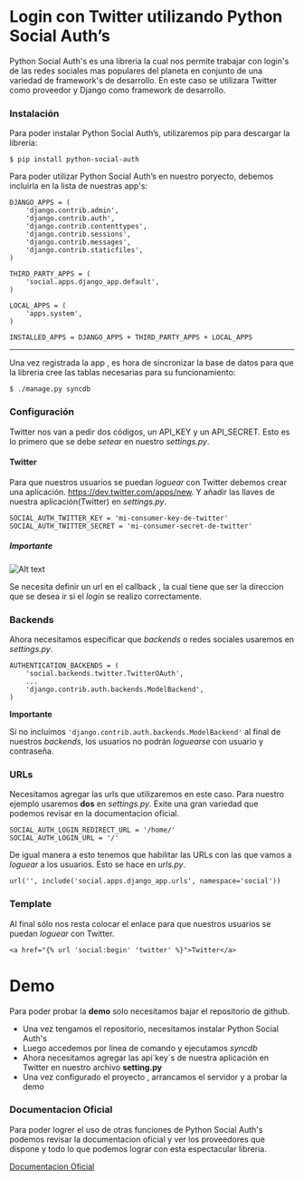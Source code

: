 # Login con Twitter utilizando Python Social Auth’s

Python Social Auth's es una libreria la cual nos permite trabajar con login's de las redes sociales mas populares del planeta en conjunto de una variedad de framework's de desarrollo.
En este caso se utilizara Twitter como proveedor y Django como framework de desarrollo.

### Instalación

Para poder instalar Python Social Auth’s, utilizaremos pip para descargar la libreria:

    $ pip install python-social-auth

Para poder utilizar Python Social Auth’s en nuestro poryecto, debemos incluirla en la lista de nuestras app's:

    
    DJANGO_APPS = (
        'django.contrib.admin',
        'django.contrib.auth',
        'django.contrib.contenttypes',
        'django.contrib.sessions',
        'django.contrib.messages',
        'django.contrib.staticfiles',
    )
    
    THIRD_PARTY_APPS = (
        'social.apps.django_app.default',
    )
    
    LOCAL_APPS = (
        'apps.system',
    )
    
    INSTALLED_APPS = DJANGO_APPS + THIRD_PARTY_APPS + LOCAL_APPS
    
---    
Una vez registrada la app , es hora de sincronizar la base de datos para que la libreria cree las tablas necesarias para su funcionamiento:

    $ ./manage.py syncdb

### Configuración

Twitter nos van a pedir dos códigos, un API_KEY y un API_SECRET. Esto es lo primero que se debe *setear* en nuestro *settings.py*.

#### Twitter

Para que nuestros usuarios se puedan *loguear* con Twitter debemos crear una aplicación. <https://dev.twitter.com/apps/new>. Y añadir las llaves de nuestra aplicación(Twitter) en *settings.py*.

```
SOCIAL_AUTH_TWITTER_KEY = 'mi-consumer-key-de-twitter'
SOCIAL_AUTH_TWITTER_SECRET = 'mi-consumer-secret-de-twitter'
```

##### Importante

![Alt text](https://scontent-a-mia.xx.fbcdn.net/hphotos-xfp1/t31.0-8/10428200_875021005848868_145073369195948334_o.png?raw=true "Optional Title")

Se necesita definir un url en el callback , la cual tiene que ser la direccion que se desea ir si el *login* se realizo correctamente.

### Backends

Ahora necesitamos especificar que *backends* o redes sociales usaremos en *settings.py*.

```
AUTHENTICATION_BACKENDS = (
    'social.backends.twitter.TwitterOAuth',
    ...
    'django.contrib.auth.backends.ModelBackend',
)
```

**Importante**

Si no incluímos ``'django.contrib.auth.backends.ModelBackend'`` al final de nuestros *backends*, los usuarios no podrán *loguearse* con usuario y contraseña.

### URLs

Necesitamos agregar las urls que utilizaremos en este caso. Para nuestro ejemplo usaremos **dos** en *settings.py*. Exite una gran variedad que podemos revisar en la documentacion oficial.

```
SOCIAL_AUTH_LOGIN_REDIRECT_URL = '/home/'
SOCIAL_AUTH_LOGIN_URL = '/'
```

De igual manera a esto tenemos que habilitar las URLs con las que vamos a *loguear* a los usuarios. Esto se hace en *urls.py*.

	url('', include('social.apps.django_app.urls', namespace='social'))

### Template

Al final sólo nos resta colocar el enlace para que nuestros usuarios se puedan *loguear* con Twitter.

```
<a href="{% url 'social:begin' 'twitter' %}">Twitter</a>
```

# Demo

Para poder probar la **demo** solo necesitamos bajar el repositorio de github.
- Una vez tengamos el repositorio, necesitamos instalar Python Social Auth's
- Luego accedemos por linea de comando y ejecutamos *syncdb*
- Ahora necesitamos agregar las api´key´s de nuestra aplicación en Twitter en nuestro archivo **setting.py**
- Una vez configurado el proyecto , arrancamos el servidor y a probar la demo


### Documentacion Oficial

Para poder logrer el uso de otras funciones de Python Social Auth's podemos revisar la documentacion oficial y ver los proveedores que dispone y todo lo que podemos lograr con esta espectacular libreria.

[Documentacion Oficial](http://python-social-auth.readthedocs.org/en/latest/)
